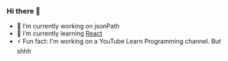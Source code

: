 ### Hi there 👋

- 🔭 I’m currently working on jsonPath
- 🌱 I’m currently learning [React](https://github.com/facebook/react)
- ⚡ Fun fact: I'm working on a YouTube Learn Programming channel. But shhh

